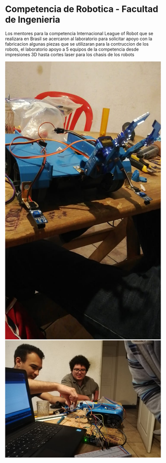 # Competencia de Robotica - Facultad de Ingenieria
Los mentores para la competencia Internacional League of Robot que se realizara en Brasil se acercaron al laboratorio para solicitar apoyo con la fabricacion algunas piezas que se utilizaran para la contruccion de los robots,
el laboratorio apoyo a 5 equipos de la competencia desde impresiones 3D hasta cortes laser para los chasis de los robots

<img src="Rescate al plano - 2/foto1.jpeg"/> 
<img src="Rescate al plano - 2/foto2.jpeg"/>
